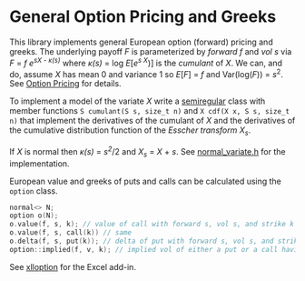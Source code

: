 # General Option Pricing and Greeks

This library implements general European option (forward) pricing and greeks.
The underlying payoff _F_ is parameterized by _forward_ _f_ and _vol_ _s_
via _F_ = _f e<sup>sX - κ(s)</sup>_ where _κ(s)_ = log _E_[_e<sup>s X</sup>_)]
is the _cumulant_ of _X_. We can, and do, assume _X_ has mean 0 and variance 1
so _E_[_F_] = _f_ and Var(log(_F_)) = _s_<sup>2</sup>.
See [Option Pricing](https://keithalewis.github.io/math/op.html) for details.
 
To implement a model of the variate _X_
write a [semiregular](https://en.cppreference.com/w/cpp/concepts/semiregular)
class with member functions `S cumulant(S s, size_t n)` and
`X cdf(X x, S s, size_t n)` 
that implement the derivatives of the cumulant of _X_ and the derivatives of the cumulative distribution
function of the _Esscher transform_ _X<sub>s</sub>_.

If _X_ is normal then _κ(s)_ = _s<sup>2</sup>_/2 and _X<sub>s</sub>_ = _X_ + _s_.
See [normal_variate.h](https://github.com/keithalewis/fmsoption/blob/master/fms_variate_normal.h)
for the implementation.

European value and greeks of puts and calls can be calculated using the `option` class.
```C++
normal<> N;
option o(N);
o.value(f, s, k); // value of call with forward s, vol s, and strike k
o.value(f, s, call(k)) // same
o.delta(f, s, put(k)); // delta of put with forward s, vol s, and strike k
option::implied(f, v, k); // implied vol of either a put or a call having value v
```

See [xlloption](https://github.com/xlladdins/xlloption) for the Excel add-in.
